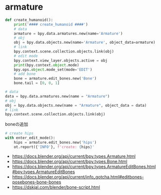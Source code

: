 # armature

```py
def create_humanoid():
    print('#### create_humanoid ####')
    # data
    armature = bpy.data.armatures.new(name='Armature')
    # obj
    obj = bpy.data.objects.new(name='Armature', object_data=armature)
    # link
    bpy.context.scene.collection.objects.link(obj)
    # edit mode
    bpy.context.view_layer.objects.active = obj
    print(bpy.context.object.mode)
    bpy.ops.object.mode_set(mode='EDIT')
    # add bone
    bone = armature.edit_bones.new('Bone')
    bone.tail = [0, 0, 1]
```

```py
# data
data = bpy.data.armatures.new(name = "Armature")
# obj
obj = bpy.data.objects.new(name = "Armature", object_data = data)
# link
bpy.context.scene.collection.objects.link(obj)
```

boneの追加
```py
# create hips
with enter_edit_mode():
    hips = armature.edit_bones.new('hips')
    ot.report({'INFO'}, f'create: {hips}'
```

* <https://docs.blender.org/api/current/bpy.types.Armature.html>
* <https://docs.blender.org/api/current/bpy.types.Bone.html>
* <https://docs.blender.org/api/current/bpy.types.ArmatureEditBones.html#bpy.types.ArmatureEditBones>
* <https://docs.blender.org/api/current/info_gotcha.html#editbones-posebones-bone-bones>
* <https://dskjal.com/blender/bone-script.html>
